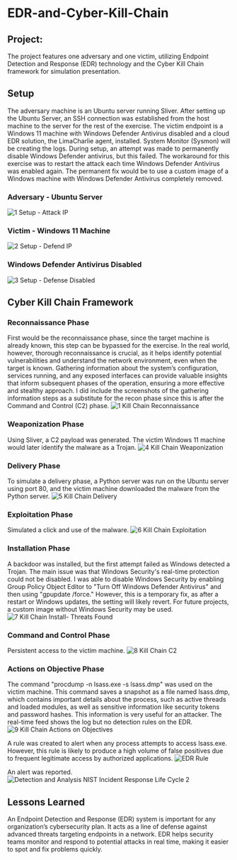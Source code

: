# EDR-and-Cyber-Kill-Chain

## Project: 
The project features one adversary and one victim, utilizing Endpoint Detection and Response (EDR) technology and the Cyber Kill Chain framework for simulation presentation.

## Setup
The adversary machine is an Ubuntu server running Sliver. After setting up the Ubuntu Server, an SSH connection was established from the host machine to the server for the rest of the exercise. The victim endpoint is a Windows 11 machine with Windows Defender Antivirus disabled and a cloud EDR solution, the LimaCharlie agent, installed. System Monitor (Sysmon) will be creating the logs. During setup, an attempt was made to permanently disable Windows Defender antivirus, but this failed. The workaround for this exercise was to restart the attack each time Windows Defender Antivirus was enabled again. The permanent fix would be to use a custom image of a Windows machine with Windows Defender Antivirus completely removed.

### Adversary - Ubuntu Server
![1 Setup - Attack IP ](/Images/1%20Setup%20-%20Attack%20IP%20.PNG)

### Victim - Windows 11 Machine
![2 Setup - Defend IP ](/Images/2%20Setup%20-%20Defend%20IP.PNG)

### Windows Defender Antivirus Disabled
![3 Setup - Defense Disabled](/Images/3%20Setup%20-%20Defense%20Disabled.PNG)

## Cyber Kill Chain Framework
### Reconnaissance Phase
First would be the reconnaissance phase, since the target machine is already known, this step can be bypassed for the exercise. In the real world, however, thorough reconnaissance is crucial, as it helps identify potential vulnerabilities and understand the network environment, even when the target is known. Gathering information about the system’s configuration, services running, and any exposed interfaces can provide valuable insights that inform subsequent phases of the operation, ensuring a more effective and stealthy approach. I did include the screenshots of the gathering information steps as a substitute for the recon phase since this is after the Command and Control (C2) phase.
![1 Kill Chain Reconnaissance](/Images/1%20Kill%20Chain%20Reconnaissance.PNG)


### Weaponization Phase
Using Sliver, a C2 payload was generated. The victim Windows 11 machine would later identify the malware as a Trojan.
![4 Kill Chain Weaponization](/Images/4%20Kill%20Chain%20Weaponization.PNG)

### Delivery Phase
To simulate a delivery phase, a Python server was run on the Ubuntu server using port 80, and the victim machine downloaded the malware from the Python server.
![5 Kill Chain Delivery](/Images/5%20Kill%20Chain%20Delivery%20-%202.PNG)

### Exploitation Phase
Simulated a click and use of the malware.
![6 Kill Chain Exploitation](/Images/6%20Kill%20Chain%20Exploitation.PNG)

### Installation Phase
A backdoor was installed, but the first attempt failed as Windows detected a Trojan. The main issue was that Windows Security's real-time protection could not be disabled. I was able to disable Windows Security by enabling Group Policy Object Editor to "Turn Off Windows Defender Antivirus" and then using "gpupdate /force." However, this is a temporary fix, as after a restart or Windows updates, the setting will likely revert. For future projects, a custom image without Windows Security may be used.
![7 Kill Chain Install- Threats Found](/Images/7%20Kill%20Chain%20Install-%20Threats%20Found.PNG) 

### Command and Control Phase
Persistent access to the victim machine.
![8 Kill Chain C2](/Images/8%20Kill%20Chain%20C2%20-2.PNG)

### Actions on Objective Phase
The command "procdump -n lsass.exe -s lsass.dmp" was used on the victim machine. This command saves a snapshot as a file named lsass.dmp, which contains important details about the process, such as active threads and loaded modules, as well as sensitive information like security tokens and password hashes. This information is very useful for an attacker. The real-time feed shows the log but no detection rules on the EDR.
![9 Kill Chain Actions on Objectives](/Images/9%20Kill%20Chain%20Actions%20on%20Objectives.PNG)

A rule was created to alert when any process attempts to access lsass.exe. However, this rule is likely to produce a high volume of false positives due to frequent legitimate access by authorized applications.
![EDR Rule](/Images/10%20EDR%20Rule.PNG)

An alert was reported.
![Detection and Analysis NIST Incident Response Life Cycle 2](/Images/Detection%20and%20Analysis%20NIST%20Incident%20Response%20Life%20Cycle%202.PNG)

## Lessons Learned
An Endpoint Detection and Response (EDR) system is important for any organization’s cybersecurity plan. It acts as a line of defense against advanced threats targeting endpoints in a network. EDR helps security teams monitor and respond to potential attacks in real time, making it easier to spot and fix problems quickly.
